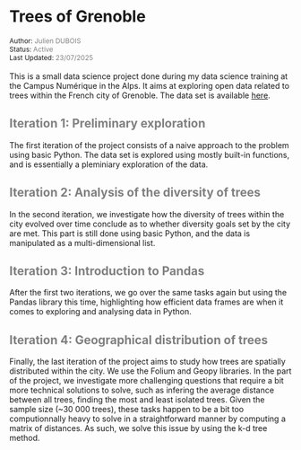 # Trees of Grenoble
<span style="font-size:12px">
    Author: <span style="color:grey">Julien DUBOIS <br /></span>
    Status: <span style="color:grey">Active<br /></span>
    Last Updated: <span style="color:grey">23/07/2025 <br /></span>
</span>
<br />
This is a small data science project done during my data science training at the Campus Numérique in the Alps. It aims at exploring open data related to trees within the French city of Grenoble. The data set is available <a href="https://data.metropolegrenoble.fr/visualisation/export/?id=arbres-grenoble&disjunctive.sous_categorie_desc&disjunctive.espece"> here</a>.

## <span style="color:grey">Iteration 1: Preliminary exploration</span>

The first iteration of the project consists of a naive approach to the problem using basic Python. The data set is explored using mostly built-in functions, and is essentially a pleminiary exploration of the data.

## <span style="color:grey">Iteration 2: Analysis of the diversity of trees</span>

In the second iteration, we investigate how the diversity of trees within the city evolved over time conclude as to whether diversity goals set by the city are met. This part is still done using basic Python, and the data is manipulated as a multi-dimensional list.

## <span style="color:grey">Iteration 3: Introduction to Pandas</span>

After the first two iterations, we go over the same tasks again but using the Pandas library this time, highlighting how efficient data frames are when it comes to exploring and analysing data in Python.

## <span style="color:grey">Iteration 4: Geographical distribution of trees</span>

Finally, the last iteration of the project aims to study how trees are spatially distributed within the city. We use the Folium and Geopy libraries. In the part of the project, we investigate more challenging questions that require a bit more technical solutions to solve, such as infering the average distance between all trees, finding the most and least isolated trees. Given the sample size (~30 000 trees), these tasks happen to be a bit too computionnally heavy to solve in a straightforward manner by computing a matrix of distances. As such, we solve this issue by using the k-d tree method.